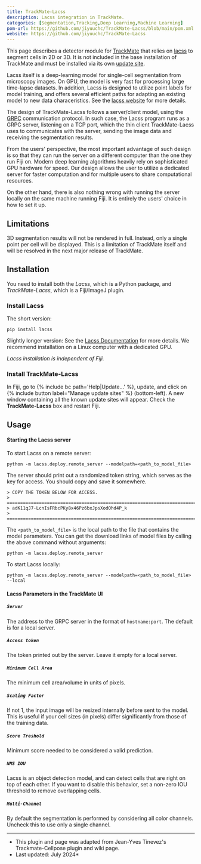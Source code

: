 ```yaml
---
title: TrackMate-Lacss
description: Lacss integration in TrackMate.
categories: [Segmentation,Tracking,Deep Learning,Machine Learning]
pom-url: https://github.com/jiyuuchc/TrackMate-Lacss/blob/main/pom.xml
website: https://github.com/jiyuuchc/TrackMate-Lacss
---
```


This page describes a detector module for [TrackMate](/plugins/trackmate/index) that relies on [lacss](https://github.com/jiyuuchc/lacss) to segment cells in 2D or 3D. It is not included in the base installation of TrackMate and must be installed via its own [update site](https://sites.imagej.net/TrackMate-Lacss/).

Lacss itself is a deep-learning model for single-cell segmentation from microscopy images. On GPU, the model is very fast for processing large time-lapse datasets. In addition, Lacss is designed to utilize point labels for model training, and offers several efficient paths for adapting an existing model to new data characeristics. See the [lacss website](https://github.com/jiyuuchc/lacss) for more details. 

The design of TrackMate-Lacss follows a server/client model, using the [GRPC](https://grpc.io/) communication protocol. In such case, the Lacss program runs as a GRPC server, listening on a TCP port, which the thin client TrackMate-Lacss uses to communicates with the server, sending the image data and receiving the segmentation results.

From the users' perspective, the most important advantage of such design is so that they can run the server on a different computer than the one they run Fiji on. Modern deep learning algorithms heavily rely on sophisticated GPU hardware for speed. Our design allows the user to utilize a dedicated server for faster computation and for multiple users to share computational resources. 

On the other hand, there is also nothing wrong with running the server locally on the same machine running Fiji. It is entirely the users' choice in how to set it up.

## Limitations

3D segmentation results will not be rendered in full. Instead, only a single point per cell will be displayed. This is a limitation of TrackMate itself and will be resolved in the next major release of TrackMate.

## Installation

You need to install both the *Lacss*, which is a Python package, and *TrackMate-Lacss*, which is a Fiji/ImageJ plugin.

### Install Lacss

The short version:

```shell
pip install lacss
```

Slightly longer version: See the [Lacss Documentation](https://jiyuuchc.github.io/lacss/install/) for more details. We recommend installation on a Linux computer with a dedicated GPU.

_Lacss installation is independent of Fiji._

### Install TrackMate-Lacss

In Fiji, go to {% include bc path='Help|Update...' %}, update, and click on {% include button label="Manage update sites" %} (bottom-left). A new window containing all the known update sites will appear. Check the  **TrackMate-Lacss** box and restart Fiji. 

## Usage

#### Starting the Lacss server

To start Lacss on a remote server:
```
python -m lacss.deploy.remote_server --modelpath=<path_to_model_file>
```
The server should print out a randomized token string, which serves as the key for access. You should copy and save it somewhere. 
```
> COPY THE TOKEN BELOW FOR ACCESS.
> =======================================================================
> adK11qJ7-LcnIsFRbcPKy8x46Pz6bxJpsXodOhd4P_k
> =======================================================================
```
The `<path_to_model_file>` is the local path to the file that contains the model parameters. You can get the download links of model files by calling the above command without arguments:
```
python -m lacss.deploy.remote_server
```

To start Lacss locally:
```
python -m lacss.deploy.remote_server --modelpath=<path_to_model_file> --local
```

#### Lacss Parameters in the TrackMate UI

##### `Server`

The address to the GRPC server in the format of `hostname:port`. The default is for a local server.

##### `Access token`

The token printed out by the server. Leave it empty for a local server.

##### `Minimum Cell Area`

The minimum cell area/volume in units of pixels.

##### `Scaling Factor`

If not 1, the input image will be resized internally before sent to the model. This is useful if your cell sizes (in pixels) differ significantly from those of the training data.

##### `Score Treshold`

Minimum score needed to be considered a valid prediction. 

##### `NMS IOU`

Lacss is an object detection model, and can detect cells that are right on top of each other. If you want to disable this behavior, set a non-zero IOU threshold to remove overlapping cells.

##### `Multi-Channel`

By default the segmentation is performed by considering all color channels. Uncheck this to use only a single channel. 

-----

* This plugin and page was adapted from Jean-Yves Tinevez's Trackmate-Cellpose plugin and wiki page.
* Last updated: July 2024*
